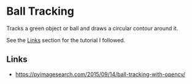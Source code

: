 # Ball Tracking
Tracks a green object or ball and draws a circular contour around it.

See the [Links](#links) section for the tutorial I followed.

## Links
- https://pyimagesearch.com/2015/09/14/ball-tracking-with-opencv/